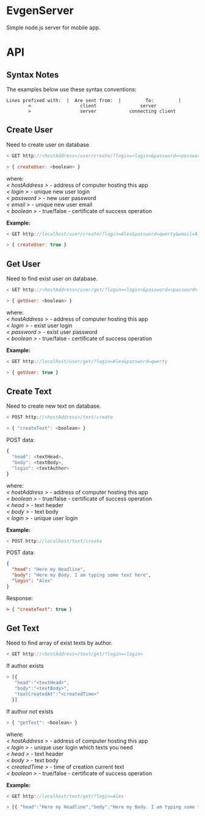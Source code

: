 # EvgenServer

Simple node.js server for mobile app.

# API

## Syntax Notes

The examples below use these syntax conventions:

```
Lines prefixed with:  |  Are sent from:	 |         To:         |
        <                  client                server
        >                  server            connecting client
```

## Create User

Need to create user on database.

```js
< GET http://<hostAddress>/user/create/?login=<login>&password=<password>&email=<email>

> { createUser: <boolean> }
```

where:  
 _< hostAddress >_ - address of computer hosting this app  
 _< login >_ - unique new user login  
 _< password >_ - new user password  
 _< email >_ - unique new user email  
 _< boolean >_ - true/false - certificate of success operation

**Example:**

```js
< GET http://localhost/user/create/?login=Alex&password=qwerty&email=Alex@gmail.com

> { createUser: true }
```

## Get User

Need to find exist user on database.

```js
< GET http://<hostAddress>/user/get/?login=<login>&password=<password>

> { getUser: <boolean> }
```

where:  
 _< hostAddress >_ - address of computer hosting this app  
 _< login >_ - exist user login  
 _< password >_ - exist user password  
 _< boolean >_ - true/false - certificate of success operation

**Example:**

```js
< GET http://localhost/user/get/?login=Alex&password=qwerty

> { getUser: true }
```

## Create Text

Need to create new text on database.

```js
< POST http://<hostAddress>/text/create

> { "createText": <boolean> }
```

POST data:

```js
{
  "head": <textHead>,
  "body": <textBody>,
  "login": <textAuthor>
}
```

where:  
_< hostAddress >_ - address of computer hosting this app  
_< boolean >_ - true/false - certificate of success operation  
_< head >_ - text header  
_< body >_ - text body  
_< login >_ - unique user login

**Example:**

```js
< POST http://localhost/text/create
```

POST data:

```json
{
  "head": "Here my Headline",
  "body": "Here my Body. I am typing some text here",
  "login": "Alex"
}
```

Response:

```json
> { "createText": true }
```

## Get Text

Need to find array of exist texts by author.

```js
< GET http://<hostAddress>/text/get/?login=<login>
```

If author exists

```js
> [{
   "head":"<textHead>",
   "body":"<textBody>",
   "textCreatedAt":"<createdTime>"
  }]
```

If author not exists

```js
> { "getText": <boolean> }
```

where:  
_< hostAddress >_ - address of computer hosting this app  
_< login >_ - unique user login which texts you need  
_< head >_ - text header  
_< body >_ - text body  
_< createdTime >_ - time of creation current text  
_< boolean >_ - true/false - certificate of success operation

**Example:**

```js
< GET http://localhost/text/get/?login=Alex

> [{ "head":"Here my Headline","body":"Here my Body. I am typing some text here","textCreateDate":"2018-09-21T09:21:03.365Z" }]
```
